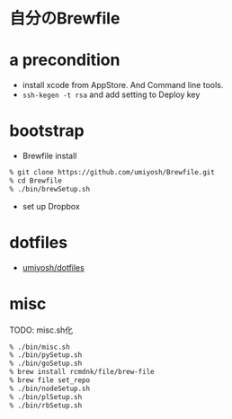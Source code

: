 # 自分のBrewfile

# a precondition

* install xcode from AppStore. And Command line tools.
* <code>ssh-kegen -t rsa</code> and add setting to Deploy key

# bootstrap

* Brewfile install

~~~ bash
% git clone https://github.com/umiyosh/Brewfile.git
% cd Brewfile
% ./bin/brewSetup.sh
~~~

* set up Dropbox
# dotfiles

* [umiyosh/dotfiles](https://github.com/umiyosh/dotfiles)

# misc

TODO: misc.sh化

~~~ bash
% ./bin/misc.sh
% ./bin/pySetup.sh
% ./bin/goSetup.sh
% brew install rcmdnk/file/brew-file
% brew file set_repo
% ./bin/nodeSetup.sh
% ./bin/plSetup.sh
% ./bin/rbSetup.sh
~~~

